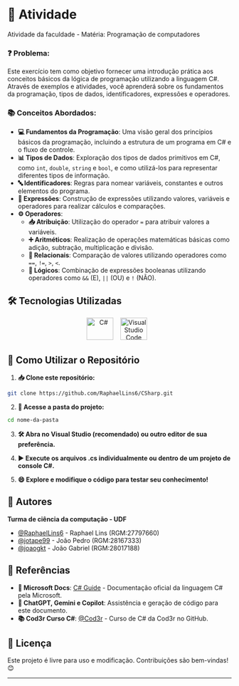 # 📝 Atividade

Atividade da faculdade - Matéria: Programação de computadores

### ❓ Problema:
    
Este exercício tem como objetivo fornecer uma introdução prática aos conceitos básicos da lógica de programação utilizando a linguagem C#. 
Através de exemplos e atividades, você aprenderá sobre os fundamentos da programação, tipos de dados, identificadores, expressões e operadores.

### 📚 Conceitos Abordados:

* **💻 Fundamentos da Programação**: Uma visão geral dos princípios básicos da programação, incluindo a estrutura de um programa em C# e o fluxo de controle.
* **📊 Tipos de Dados**: Exploração dos tipos de dados primitivos em C#, como `int`, `double`, `string` e `bool`, e como utilizá-los para representar diferentes tipos de informação.
* **🔤 Identificadores**: Regras para nomear variáveis, constantes e outros elementos do programa.
* **🧮 Expressões**: Construção de expressões utilizando valores, variáveis e operadores para realizar cálculos e comparações.
* **⚙️ Operadores**:
    * **📥 Atribuição**: Utilização do operador `=` para atribuir valores a variáveis.
    * **➕ Aritméticos**: Realização de operações matemáticas básicas como adição, subtração, multiplicação e divisão.
    * **🔗 Relacionais**: Comparação de valores utilizando operadores como `==`, `!=`, `>`, `<`.
    * **🔌 Lógicos**: Combinação de expressões booleanas utilizando operadores como `&&` (E), `||` (OU) e `!` (NÃO).

## 🛠️ Tecnologias Utilizadas

<p align="center"> 
<img src="https://cdn.jsdelivr.net/gh/devicons/devicon/icons/csharp/csharp-original.svg" alt="C#" width="60" height="50"/> &nbsp;&nbsp; 
<img src="https://upload.wikimedia.org/wikipedia/commons/thumb/9/9a/Visual_Studio_Code_1.35_icon.svg/2048px-Visual_Studio_Code_1.35_icon.svg.png" alt="Visual Studio Code" width="60" height="50"/> &nbsp;&nbsp;

## 🚀 Como Utilizar o Repositório

1. **📥 Clone este repositório:**
```bash
git clone https://github.com/RaphaelLins6/CSharp.git
```

2. **📂 Acesse a pasta do projeto:**

```bash
cd nome-da-pasta
```

3. **🛠️ Abra no Visual Studio (recomendado) ou outro editor de sua preferência.**

4. **▶️ Execute os arquivos .cs individualmente ou dentro de um projeto de console C#.**

5. **😄 Explore e modifique o código para testar seu conhecimento!**

## 👥 Autores

**Turma de ciência da computação - UDF**
- [@RaphaelLins6](https://www.github.com/RaphaelLins6) - Raphael Lins (RGM:27797660)
- [@jotape99](https://www.github.com/jotape99) - João Pedro (RGM:28167333)
- [@joaogkt](https://www.github.com/joaogkt) - João Gabriel (RGM:28017188)

## 📖 Referências

* **📘 Microsoft Docs**: [C# Guide](https://docs.microsoft.com/en-us/dotnet/csharp/language-reference/) - Documentação oficial da linguagem C# pela Microsoft.
* **🤖 ChatGPT, Gemini e Copilot**: Assistência e geração de código para este documento.
* **📚 Cod3r Curso C#**: [@Cod3r](https://github.com/cod3rcursos/curso-c-sharp) - Curso de C# da Cod3r no GitHub.

## 📜 Licença

Este projeto é livre para uso e modificação. Contribuições são bem-vindas! 😊

---